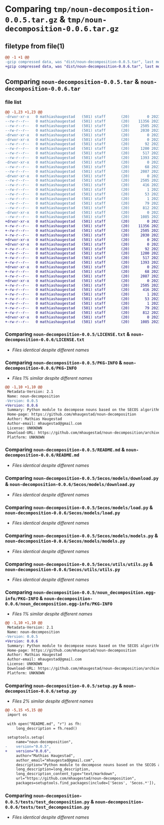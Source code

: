 # Comparing `tmp/noun-decomposition-0.0.5.tar.gz` & `tmp/noun-decomposition-0.0.6.tar.gz`

## filetype from file(1)

```diff
@@ -1 +1 @@
-gzip compressed data, was "dist/noun-decomposition-0.0.5.tar", last modified: Sun Jul 16 13:32:58 2023, max compression
+gzip compressed data, was "dist/noun-decomposition-0.0.6.tar", last modified: Sun Jul 16 13:42:00 2023, max compression
```

## Comparing `noun-decomposition-0.0.5.tar` & `noun-decomposition-0.0.6.tar`

### file list

```diff
@@ -1,23 +1,23 @@
-drwxr-xr-x   0 mathiashaugestad   (501) staff       (20)        0 2023-07-16 13:32:58.161073 noun-decomposition-0.0.5/
--rw-r--r--   0 mathiashaugestad   (501) staff       (20)    11356 2023-07-10 14:38:44.000000 noun-decomposition-0.0.5/LICENSE.txt
--rw-r--r--   0 mathiashaugestad   (501) staff       (20)     2505 2023-07-16 13:32:58.161162 noun-decomposition-0.0.5/PKG-INFO
--rw-r--r--   0 mathiashaugestad   (501) staff       (20)     2030 2023-07-16 13:20:33.000000 noun-decomposition-0.0.5/README.md
-drwxr-xr-x   0 mathiashaugestad   (501) staff       (20)        0 2023-07-16 13:32:58.157109 noun-decomposition-0.0.5/Secos/
-drwxr-xr-x   0 mathiashaugestad   (501) staff       (20)        0 2023-07-16 13:32:58.159289 noun-decomposition-0.0.5/Secos/models/
--rw-r--r--   0 mathiashaugestad   (501) staff       (20)       92 2023-07-16 13:20:33.000000 noun-decomposition-0.0.5/Secos/models/__init__.py
--rw-r--r--   0 mathiashaugestad   (501) staff       (20)     1200 2023-07-16 13:20:33.000000 noun-decomposition-0.0.5/Secos/models/download.py
--rw-r--r--   0 mathiashaugestad   (501) staff       (20)      517 2023-07-16 13:20:33.000000 noun-decomposition-0.0.5/Secos/models/load.py
--rw-r--r--   0 mathiashaugestad   (501) staff       (20)     1393 2023-07-16 13:20:33.000000 noun-decomposition-0.0.5/Secos/models/models.py
-drwxr-xr-x   0 mathiashaugestad   (501) staff       (20)        0 2023-07-16 13:32:58.159679 noun-decomposition-0.0.5/Secos/utils/
--rw-r--r--   0 mathiashaugestad   (501) staff       (20)       68 2023-07-16 13:20:33.000000 noun-decomposition-0.0.5/Secos/utils/__init__.py
--rw-r--r--   0 mathiashaugestad   (501) staff       (20)     2087 2023-07-16 13:20:33.000000 noun-decomposition-0.0.5/Secos/utils/utils.py
-drwxr-xr-x   0 mathiashaugestad   (501) staff       (20)        0 2023-07-16 13:32:58.160517 noun-decomposition-0.0.5/noun_decomposition.egg-info/
--rw-r--r--   0 mathiashaugestad   (501) staff       (20)     2505 2023-07-16 13:32:58.000000 noun-decomposition-0.0.5/noun_decomposition.egg-info/PKG-INFO
--rw-r--r--   0 mathiashaugestad   (501) staff       (20)      416 2023-07-16 13:32:58.000000 noun-decomposition-0.0.5/noun_decomposition.egg-info/SOURCES.txt
--rw-r--r--   0 mathiashaugestad   (501) staff       (20)        1 2023-07-16 13:32:58.000000 noun-decomposition-0.0.5/noun_decomposition.egg-info/dependency_links.txt
--rw-r--r--   0 mathiashaugestad   (501) staff       (20)       53 2023-07-16 13:32:58.000000 noun-decomposition-0.0.5/noun_decomposition.egg-info/requires.txt
--rw-r--r--   0 mathiashaugestad   (501) staff       (20)        1 2023-07-16 13:32:58.000000 noun-decomposition-0.0.5/noun_decomposition.egg-info/top_level.txt
--rw-r--r--   0 mathiashaugestad   (501) staff       (20)       79 2023-07-16 13:32:58.161481 noun-decomposition-0.0.5/setup.cfg
--rw-r--r--   0 mathiashaugestad   (501) staff       (20)      812 2023-07-16 13:32:06.000000 noun-decomposition-0.0.5/setup.py
-drwxr-xr-x   0 mathiashaugestad   (501) staff       (20)        0 2023-07-16 13:32:58.160671 noun-decomposition-0.0.5/tests/
--rw-r--r--   0 mathiashaugestad   (501) staff       (20)     1085 2023-06-10 06:03:57.000000 noun-decomposition-0.0.5/tests/test_decomposition.py
+drwxr-xr-x   0 mathiashaugestad   (501) staff       (20)        0 2023-07-16 13:42:00.347532 noun-decomposition-0.0.6/
+-rw-r--r--   0 mathiashaugestad   (501) staff       (20)    11356 2023-07-10 14:38:44.000000 noun-decomposition-0.0.6/LICENSE.txt
+-rw-r--r--   0 mathiashaugestad   (501) staff       (20)     2505 2023-07-16 13:42:00.347628 noun-decomposition-0.0.6/PKG-INFO
+-rw-r--r--   0 mathiashaugestad   (501) staff       (20)     2030 2023-07-16 13:20:33.000000 noun-decomposition-0.0.6/README.md
+drwxr-xr-x   0 mathiashaugestad   (501) staff       (20)        0 2023-07-16 13:42:00.343568 noun-decomposition-0.0.6/Secos/
+drwxr-xr-x   0 mathiashaugestad   (501) staff       (20)        0 2023-07-16 13:42:00.345677 noun-decomposition-0.0.6/Secos/models/
+-rw-r--r--   0 mathiashaugestad   (501) staff       (20)       92 2023-07-16 13:20:33.000000 noun-decomposition-0.0.6/Secos/models/__init__.py
+-rw-r--r--   0 mathiashaugestad   (501) staff       (20)     1200 2023-07-16 13:20:33.000000 noun-decomposition-0.0.6/Secos/models/download.py
+-rw-r--r--   0 mathiashaugestad   (501) staff       (20)      517 2023-07-16 13:20:33.000000 noun-decomposition-0.0.6/Secos/models/load.py
+-rw-r--r--   0 mathiashaugestad   (501) staff       (20)     1393 2023-07-16 13:20:33.000000 noun-decomposition-0.0.6/Secos/models/models.py
+drwxr-xr-x   0 mathiashaugestad   (501) staff       (20)        0 2023-07-16 13:42:00.346137 noun-decomposition-0.0.6/Secos/utils/
+-rw-r--r--   0 mathiashaugestad   (501) staff       (20)       68 2023-07-16 13:20:33.000000 noun-decomposition-0.0.6/Secos/utils/__init__.py
+-rw-r--r--   0 mathiashaugestad   (501) staff       (20)     2087 2023-07-16 13:20:33.000000 noun-decomposition-0.0.6/Secos/utils/utils.py
+drwxr-xr-x   0 mathiashaugestad   (501) staff       (20)        0 2023-07-16 13:42:00.347017 noun-decomposition-0.0.6/noun_decomposition.egg-info/
+-rw-r--r--   0 mathiashaugestad   (501) staff       (20)     2505 2023-07-16 13:42:00.000000 noun-decomposition-0.0.6/noun_decomposition.egg-info/PKG-INFO
+-rw-r--r--   0 mathiashaugestad   (501) staff       (20)      416 2023-07-16 13:42:00.000000 noun-decomposition-0.0.6/noun_decomposition.egg-info/SOURCES.txt
+-rw-r--r--   0 mathiashaugestad   (501) staff       (20)        1 2023-07-16 13:42:00.000000 noun-decomposition-0.0.6/noun_decomposition.egg-info/dependency_links.txt
+-rw-r--r--   0 mathiashaugestad   (501) staff       (20)       53 2023-07-16 13:42:00.000000 noun-decomposition-0.0.6/noun_decomposition.egg-info/requires.txt
+-rw-r--r--   0 mathiashaugestad   (501) staff       (20)        1 2023-07-16 13:42:00.000000 noun-decomposition-0.0.6/noun_decomposition.egg-info/top_level.txt
+-rw-r--r--   0 mathiashaugestad   (501) staff       (20)       79 2023-07-16 13:42:00.347939 noun-decomposition-0.0.6/setup.cfg
+-rw-r--r--   0 mathiashaugestad   (501) staff       (20)      812 2023-07-16 13:41:56.000000 noun-decomposition-0.0.6/setup.py
+drwxr-xr-x   0 mathiashaugestad   (501) staff       (20)        0 2023-07-16 13:42:00.347210 noun-decomposition-0.0.6/tests/
+-rw-r--r--   0 mathiashaugestad   (501) staff       (20)     1085 2023-06-10 06:03:57.000000 noun-decomposition-0.0.6/tests/test_decomposition.py
```

### Comparing `noun-decomposition-0.0.5/LICENSE.txt` & `noun-decomposition-0.0.6/LICENSE.txt`

 * *Files identical despite different names*

### Comparing `noun-decomposition-0.0.5/PKG-INFO` & `noun-decomposition-0.0.6/PKG-INFO`

 * *Files 1% similar despite different names*

```diff
@@ -1,10 +1,10 @@
 Metadata-Version: 2.1
 Name: noun-decomposition
-Version: 0.0.5
+Version: 0.0.6
 Summary: Python module to decompose nouns based on the SECOS algorithm
 Home-page: https://github.com/mhaugestad/noun-decomposition
 Author: Mathias Haugestad
 Author-email: mhaugestad@gmail.com
 License: UNKNOWN
 Download-URL: https://github.com/mhaugestad/noun-decomposition/archive/refs/tags/0.0.5.tar.gz
 Platform: UNKNOWN
```

### Comparing `noun-decomposition-0.0.5/README.md` & `noun-decomposition-0.0.6/README.md`

 * *Files identical despite different names*

### Comparing `noun-decomposition-0.0.5/Secos/models/download.py` & `noun-decomposition-0.0.6/Secos/models/download.py`

 * *Files identical despite different names*

### Comparing `noun-decomposition-0.0.5/Secos/models/load.py` & `noun-decomposition-0.0.6/Secos/models/load.py`

 * *Files identical despite different names*

### Comparing `noun-decomposition-0.0.5/Secos/models/models.py` & `noun-decomposition-0.0.6/Secos/models/models.py`

 * *Files identical despite different names*

### Comparing `noun-decomposition-0.0.5/Secos/utils/utils.py` & `noun-decomposition-0.0.6/Secos/utils/utils.py`

 * *Files identical despite different names*

### Comparing `noun-decomposition-0.0.5/noun_decomposition.egg-info/PKG-INFO` & `noun-decomposition-0.0.6/noun_decomposition.egg-info/PKG-INFO`

 * *Files 1% similar despite different names*

```diff
@@ -1,10 +1,10 @@
 Metadata-Version: 2.1
 Name: noun-decomposition
-Version: 0.0.5
+Version: 0.0.6
 Summary: Python module to decompose nouns based on the SECOS algorithm
 Home-page: https://github.com/mhaugestad/noun-decomposition
 Author: Mathias Haugestad
 Author-email: mhaugestad@gmail.com
 License: UNKNOWN
 Download-URL: https://github.com/mhaugestad/noun-decomposition/archive/refs/tags/0.0.5.tar.gz
 Platform: UNKNOWN
```

### Comparing `noun-decomposition-0.0.5/setup.py` & `noun-decomposition-0.0.6/setup.py`

 * *Files 2% similar despite different names*

```diff
@@ -5,15 +5,15 @@
 import os
 
 with open("README.md", "r") as fh:
     long_description = fh.read()
 
 setuptools.setup(
     name="noun-decomposition",
-    version="0.0.5",
+    version="0.0.6",
     author="Mathias Haugestad",
     author_email="mhaugestad@gmail.com",
     description="Python module to decompose nouns based on the SECOS algorithm",
     long_description=long_description,
     long_description_content_type="text/markdown",
     url="https://github.com/mhaugestad/noun-decomposition",
     packages=setuptools.find_packages(include=['Secos', 'Secos.*']),
```

### Comparing `noun-decomposition-0.0.5/tests/test_decomposition.py` & `noun-decomposition-0.0.6/tests/test_decomposition.py`

 * *Files identical despite different names*

